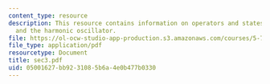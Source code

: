 ```yaml
---
content_type: resource
description: This resource contains information on operators and states in real space,
  and the harmonic oscillator.
file: https://ol-ocw-studio-app-production.s3.amazonaws.com/courses/5-73-introductory-quantum-mechanics-i-fall-2005/05001627bb9231085b6a4e0b477b0330_sec3.pdf
file_type: application/pdf
resourcetype: Document
title: sec3.pdf
uid: 05001627-bb92-3108-5b6a-4e0b477b0330
---
```

